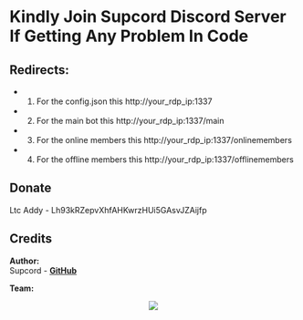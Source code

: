 # Kindly Join Supcord Discord Server If Getting Any Problem In Code

## Redirects:

- 1. For the config.json this  http://your_rdp_ip:1337
- 2. For the main bot this  http://your_rdp_ip:1337/main
- 3. For the online members this  http://your_rdp_ip:1337/onlinemembers
- 4. For the offline members this  http://your_rdp_ip:1337/offlinemembers

## Donate
Ltc Addy - Lh93kRZepvXhfAHKwrzHUi5GAsvJZAijfp

## Credits
**Author:**  
Supcord - **[GitHub](https://github.com/supcord)**

**Team:**
<div align="center">
  <a href="https://discord.gg/PhYUv7jAQr">
    <img src="https://discordapp.com/api/guilds/699587669059174461/widget.png?style=banner2">
  </a>
</div>

